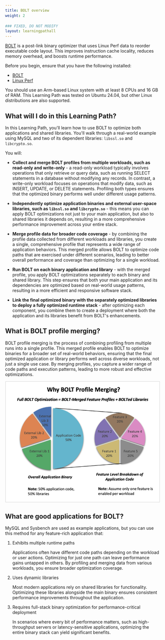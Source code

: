 ```yaml
---
title: BOLT overview
weight: 2

### FIXED, DO NOT MODIFY
layout: learningpathall
---
```


[BOLT](https://github.com/llvm/llvm-project/blob/main/bolt/README.md) is a post-link binary optimizer that uses Linux Perf data to reorder executable code layout. This improves instruction cache locality, reduces memory overhead, and boosts runtime performance.

Before you begin, ensure that you have the following installed:

- [BOLT](/install-guides/bolt/) 
- [Linux Perf](/install-guides/perf/)

You should use an Arm-based Linux system with at least 8 CPUs and 16 GB of RAM. This Learning Path was tested on Ubuntu 24.04, but other Linux distributions are also supported.

## What will I do in this Learning Path?

In this Learning Path, you'll learn how to use BOLT to optimize both applications and shared libraries. You'll walk through a real-world example using MySQL and two of its dependent libraries: `libssl.so` and `libcrypto.so`.

You will:

- **Collect and merge BOLT profiles from multiple workloads, such as read-only and write-only** - a read-only workload typically involves operations that only retrieve or query data, such as running SELECT statements in a database without modifying any records. In contrast, a write-only workload focuses on operations that modify data, such as INSERT, UPDATE, or DELETE statements. Profiling both types ensures that the optimized binary performs well under different usage patterns.

- **Independently optimize application binaries and external user-space libraries, such as `libssl.so` and `libcrypto.so`** - this means you can apply BOLT optimizations not just to your main application, but also to shared libraries it depends on, resulting  in a more comprehensive performance improvement across your entire stack.

- **Merge profile data for broader code coverage** - by combining the profile data collected from different workloads and libraries, you create a single, comprehensive profile that represents a wide range of application behaviors. This merged profile allows BOLT to optimize code paths that are exercised under different scenarios, leading to better overall performance and coverage than optimizing for a single workload.

- **Run BOLT on each binary application and library** - with the merged profile, you apply BOLT optimizations separately to each binary and shared library. This step ensures that both your main application and its dependencies are optimized based on real-world usage patterns, resulting in a more efficient and responsive software stack.

- **Link the final optimized binary with the separately optimized libraries to deploy a fully optimized runtime stack** - after optimizing each component, you combine them to create a deployment where both the application and its libraries benefit from BOLT's enhancements.

## What is BOLT profile merging?

BOLT profile merging is the process of combining profiling from multiple runs into a single profile. This merged profile enables BOLT to optimize binaries for a broader set of real-world behaviors, ensuring that the final optimized application or library performs well across diverse workloads, not just a single use case. By merging profiles, you capture a wider range of code paths and execution patterns, leading to more robust and effective optimizations.

![Why BOLT Profile Merging?](Bolt-merge.png)

## What are good applications for BOLT?

MySQL and Sysbench are used as example applications, but you can use this method for any feature-rich application that:

1. Exhibits multiple runtime paths  

    Applications often have different code paths depending on the workload or user actions. Optimizing for just one path can leave performance gains untapped in others. By profiling and merging data from various workloads, you ensure broader optimization coverage.

2. Uses dynamic libraries  

    Most modern applications rely on shared libraries for functionality. Optimizing these libraries alongside the main binary ensures consistent performance improvements throughout the application.

3. Requires full-stack binary optimization for performance-critical deployment  

    In scenarios where every bit of performance matters, such as high-throughput servers or latency-sensitive applications, optimizing the entire binary stack can yield significant benefits.



